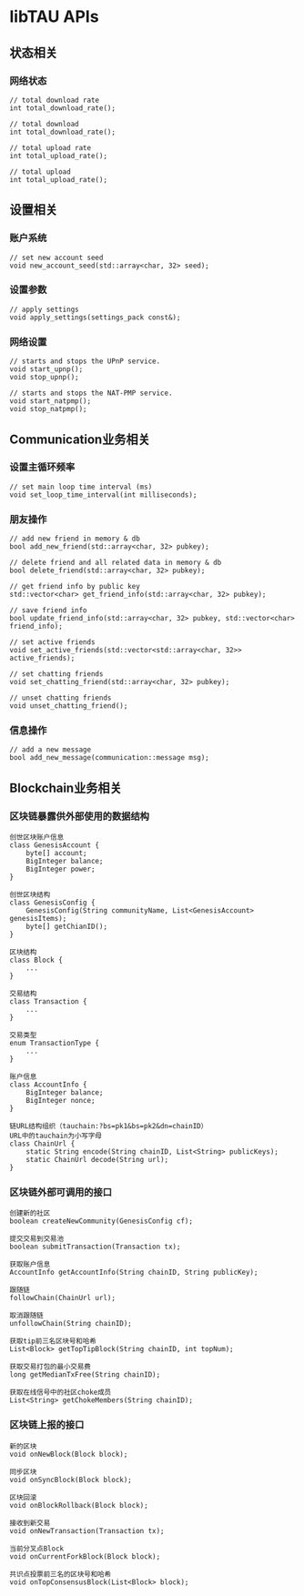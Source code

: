 # libTAU APIs


## 状态相关

### 网络状态
	// total download rate
    int total_download_rate();
    
    // total download
    int total_download_rate();
    
    // total upload rate
    int total_upload_rate();
    
    // total upload
    int total_upload_rate();
## 设置相关

### 账户系统
	// set new account seed
	void new_account_seed(std::array<char, 32> seed);
### 设置参数
	// apply settings
	void apply_settings(settings_pack const&);
### 网络设置
	// starts and stops the UPnP service.
    void start_upnp();
    void stop_upnp();

    // starts and stops the NAT-PMP service.
    void start_natpmp();
    void stop_natpmp();


## Communication业务相关
### 设置主循环频率
	// set main loop time interval (ms)
    void set_loop_time_interval(int milliseconds);

### 朋友操作
	// add new friend in memory & db
	bool add_new_friend(std::array<char, 32> pubkey);

	// delete friend and all related data in memory & db
	bool delete_friend(std::array<char, 32> pubkey);

	// get friend info by public key
	std::vector<char> get_friend_info(std::array<char, 32> pubkey);

	// save friend info
	bool update_friend_info(std::array<char, 32> pubkey, std::vector<char> friend_info);

	// set active friends
	void set_active_friends(std::vector<std::array<char, 32>> active_friends);
	
	// set chatting friends
	void set_chatting_friend(std::array<char, 32> pubkey);

	// unset chatting friends
	void unset_chatting_friend();

### 信息操作
	// add a new message
	bool add_new_message(communication::message msg);

## Blockchain业务相关

### 区块链暴露供外部使用的数据结构

	创世区块账户信息
	class GenesisAccount {
		byte[] account;
		BigInteger balance;
		BigInteger power;
	}
	
	创世区块结构
	class GenesisConfig {
		GenesisConfig(String communityName, List<GenesisAccount> genesisItems);
		byte[] getChianID();
	}

	区块结构
	class Block {
		...
	}
	
	交易结构
	class Transaction {
		...
	}
	
	交易类型
	enum TransactionType {
		...
	}
	
	账户信息
	class AccountInfo {
		BigInteger balance;
		BigInteger nonce;
	}
	
	链URL结构组织（tauchain:?bs=pk1&bs=pk2&dn=chainID）
	URL中的tauchain为小写字母
	class ChainUrl {
		static String encode(String chainID, List<String> publicKeys);
		static ChainUrl decode(String url);
	}
	
### 区块链外部可调用的接口
	
	创建新的社区
	boolean createNewCommunity(GenesisConfig cf);
	
	提交交易到交易池
	boolean submitTransaction(Transaction tx);
	
	获取账户信息
	AccountInfo getAccountInfo(String chainID, String publicKey);
	
	跟随链
	followChain(ChainUrl url);
	
	取消跟随链
	unfollowChain(String chainID);
	
	获取tip前三名区块号和哈希
	List<Block> getTopTipBlock(String chainID, int topNum);
	
	获取交易打包的最小交易费
    long getMedianTxFree(String chainID);
    
    获取在线信号中的社区choke成员
    List<String> getChokeMembers(String chainID);
	
### 区块链上报的接口
	
	新的区块
	void onNewBlock(Block block);
	
	同步区块
	void onSyncBlock(Block block);
	
	区块回滚
	void onBlockRollback(Block block);
	
	接收到新交易
	void onNewTransaction(Transaction tx);
	
	当前分叉点Block
    void onCurrentForkBlock(Block block);
    
    共识点投票前三名的区块号和哈希
    void onTopConsensusBlock(List<Block> block);